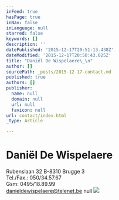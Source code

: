 ```yaml
---
inFeed: true
hasPage: true
inNav: false
inLanguage: null
starred: false
keywords: []
description: ''
datePublished: '2015-12-17T20:51:13.438Z'
dateModified: '2015-12-17T20:50:43.025Z'
title: "Daniël De Wispelaere\_\n"
author: []
sourcePath: _posts/2015-12-17-contact.md
published: true
authors: []
publisher:
  name: null
  domain: null
  url: null
  favicon: null
url: contact/index.html
_type: Article

---
```

# Daniël De Wispelaere 

Rubenslaan 32
B-8310 Brugge 3   
Tel./Fax.: 050/34.57.67   
Gsm: 0495/18.89.99   
[danieldewispelaere@telenet.be][0]
null
![](https://the-grid-user-content.s3-us-west-2.amazonaws.com/a5d08ef4-3ccc-4a56-9be9-206e80d1544d.png)

[0]: mailto:danieldewispelaere@telenet.be